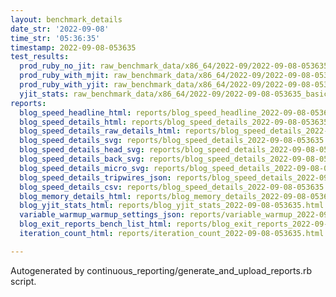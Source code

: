 ```yaml
---
layout: benchmark_details
date_str: '2022-09-08'
time_str: '05:36:35'
timestamp: 2022-09-08-053635
test_results:
  prod_ruby_no_jit: raw_benchmark_data/x86_64/2022-09/2022-09-08-053635_basic_benchmark_prod_ruby_no_jit.json
  prod_ruby_with_mjit: raw_benchmark_data/x86_64/2022-09/2022-09-08-053635_basic_benchmark_prod_ruby_with_mjit.json
  prod_ruby_with_yjit: raw_benchmark_data/x86_64/2022-09/2022-09-08-053635_basic_benchmark_prod_ruby_with_yjit.json
  yjit_stats: raw_benchmark_data/x86_64/2022-09/2022-09-08-053635_basic_benchmark_yjit_stats.json
reports:
  blog_speed_headline_html: reports/blog_speed_headline_2022-09-08-053635.html
  blog_speed_details_html: reports/blog_speed_details_2022-09-08-053635.html
  blog_speed_details_raw_details_html: reports/blog_speed_details_2022-09-08-053635.raw_details.html
  blog_speed_details_svg: reports/blog_speed_details_2022-09-08-053635.svg
  blog_speed_details_head_svg: reports/blog_speed_details_2022-09-08-053635.head.svg
  blog_speed_details_back_svg: reports/blog_speed_details_2022-09-08-053635.back.svg
  blog_speed_details_micro_svg: reports/blog_speed_details_2022-09-08-053635.micro.svg
  blog_speed_details_tripwires_json: reports/blog_speed_details_2022-09-08-053635.tripwires.json
  blog_speed_details_csv: reports/blog_speed_details_2022-09-08-053635.csv
  blog_memory_details_html: reports/blog_memory_details_2022-09-08-053635.html
  blog_yjit_stats_html: reports/blog_yjit_stats_2022-09-08-053635.html
  variable_warmup_warmup_settings_json: reports/variable_warmup_2022-09-08-053635.warmup_settings.json
  blog_exit_reports_bench_list_html: reports/blog_exit_reports_2022-09-08-053635.bench_list.html
  iteration_count_html: reports/iteration_count_2022-09-08-053635.html

---
```

Autogenerated by continuous_reporting/generate_and_upload_reports.rb script.
